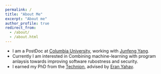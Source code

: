 ```yaml
---
permalink: /
title: "About Me"
excerpt: "About me"
author_profile: true
redirect_from: 
  - /about/
  - /about.html
---
```


* I am a PostDoc at [Columbia University](https://www.columbia.edu), working with [Junfeng Yang](http://www.cs.columbia.edu/~junfeng/).
* Currently I am interested in Combining machine-learning with program anlaysis towards improving software rubostness and security.
* I earned my PhD from the [Technion](https://www.technion.ac.il), advised by [Eran Yahav](https://www.cs.technion.ac.il/~yahave/).
